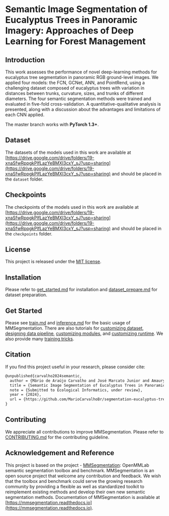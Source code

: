 # Semantic Image Segmentation of Eucalyptus Trees in Panoramic Imagery: Approaches of Deep Learning for Forest Management
## Introduction

This work assesses the performance of novel deep-learning methods for eucalyptus tree segmentation in panoramic RGB ground-level images. We applied four models: the FCN, GCNet, ANN, and PointRend, using a challenging dataset composed of eucalyptus trees with variation in distances between trunks, curvature, sizes, and trunks of different diameters. The four semantic segmentation methods were trained and evaluated in five-fold cross-validation. A quantitative-qualitative analysis is presented, along with a discussion about the advantages and limitations of each CNN applied.

The master branch works with **PyTorch 1.3+**.

## Dataset 
The datasets of the models used in this work are available at [https://drive.google.com/drive/folders/19-xnaSfwRppgkPlfLazYeBMXI3cxY_sJ?usp=sharing](https://drive.google.com/drive/folders/19-xnaSfwRppgkPlfLazYeBMXI3cxY_sJ?usp=sharing) and should be placed in the `dataset` folder.

## Checkpoints
The checkpoints of the models used in this work are available at [https://drive.google.com/drive/folders/19-xnaSfwRppgkPlfLazYeBMXI3cxY_sJ?usp=sharing](https://drive.google.com/drive/folders/19-xnaSfwRppgkPlfLazYeBMXI3cxY_sJ?usp=sharing) and should be placed in the `checkpoints` folder.
## License

This project is released under the [MIT license](LICENSE).

## Installation

Please refer to [get_started.md](docs/get_started.md#installation) for installation and [dataset_prepare.md](docs/dataset_prepare.md#prepare-datasets) for dataset preparation.

## Get Started

Please see [train.md](docs/train.md) and [inference.md](docs/inference.md) for the basic usage of MMSegmentation.
There are also tutorials for [customizing dataset](docs/tutorials/customize_datasets.md), [designing data pipeline](docs/tutorials/data_pipeline.md), [customizing modules](docs/tutorials/customize_models.md), and [customizing runtime](docs/tutorials/customize_runtime.md).
We also provide many [training tricks](docs/tutorials/training_tricks.md).

## Citation

If you find this project useful in your research, please consider cite:

```latex
@unpublished{carvalho2024semantic,
  author = {Mário de Araújo Carvalho and José Marcato Junior and Amaury Antônio de Castro Junior and Celso Soares Costa and Pedro Alberto Pereira Zamboni and José Augusto Correa Martins and Lucas Prado Osco and Michelle Taís Garcia Furuya and Felipe David Georges Gomes and Ana Paula Marques Ramos and Henrique Lopes Siqueira and Diogo Nunes Gonçalves and Jonathan Li and Wesley Nunes Gonçalves},
  title = {Semantic Image Segmentation of Eucalyptus Trees in Panoramic Imagery: Approaches of Deep Learning for Forest Management},
  note = {Submitted to Ecological Informatics, under review},
  year = {2024},
  url = {https://github.com/MarioCarvalhoBr/segmentation-eucalyptus-trees-in-panoramic-images}
}

```

## Contributing

We appreciate all contributions to improve MMSegmentation. Please refer to [CONTRIBUTING.md](.github/CONTRIBUTING.md) for the contributing guideline.

## Acknowledgement and Reference
This project is based on the project - [MMSegmentation](https://github.com/open-mmlab/mmsegmentation): OpenMMLab semantic segmentation toolbox and benchmark.
MMSegmentation is an open source project that welcome any contribution and feedback.
We wish that the toolbox and benchmark could serve the growing research
community by providing a flexible as well as standardized toolkit to reimplement existing methods
and develop their own new semantic segmentation methods. Documentation of MMSegmentation is available at [https://mmsegmentation.readthedocs.io](https://mmsegmentation.readthedocs.io).
